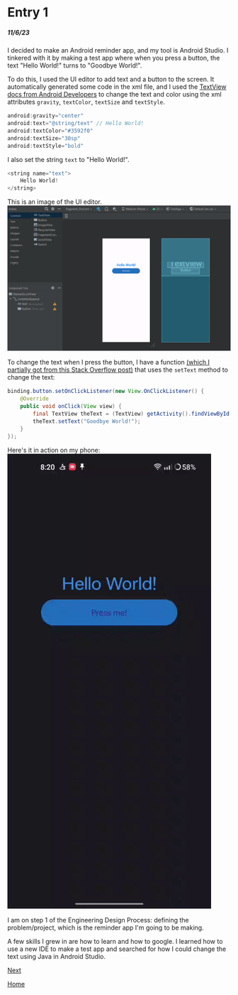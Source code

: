 # Entry 1
##### 11/6/23

I decided to make an Android reminder app, and my tool is Android Studio. I tinkered with it by making a test app where when you press a button, the text "Hello World!" turns to "Goodbye World!".

To do this, I used the UI editor to add text and a button to the screen. It automatically generated some code in the xml file, and I used the [TextView docs from Android Developers](https://developer.android.com/reference/android/widget/TextView) to change the text and color using the xml attributes `gravity`, `textColor`, `textSize` and `textStyle`.
```java
android:gravity="center"
android:text="@string/text" // Hello World!
android:textColor="#3592f0"
android:textSize="30sp"
android:textStyle="bold"
```
I also set the string `text` to "Hello World!".
```java
<string name="text">
    Hello World!
</string>
```

This is an image of the UI editor.
![app-ui](../images/blog/b1-as-ui.png)

To change the text when I press the button, I have a function [(which I partially got from this Stack Overflow post)](https://stackoverflow.com/questions/4768969/how-do-i-change-textview-value-inside-java-code) that uses the `setText` method to change the text:
```java
binding.button.setOnClickListener(new View.OnClickListener() {
    @Override
    public void onClick(View view) {
        final TextView theText = (TextView) getActivity().findViewById(R.id.text);
        theText.setText("Goodbye World!");
    }
});
```

Here's it in action on my phone:  
![app-test](../images/blog/b1-app-test.gif)


I am on step 1 of the Engineering Design Process: defining the problem/project, which is the reminder app I'm going to be making.

A few skills I grew in are how to learn and how to google. I learned how to use a new IDE to make a test app and searched for how I could change the text using Java in Android Studio.


[Next](entry02.md)

[Home](../README.md)